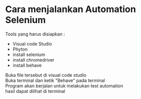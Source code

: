 # Cara menjalankan Automation Selenium 
Tools yang harus disiapkan :
- Visual code Studio
- Phyton
- install selenium
- install chromedriver
- install behave

Buka file tersebut di visual code studio <br />
Buka terminal dan ketik "Behave" pada terminal <br />
Program akan berjalan untuk melakukan test automation <br />
hasil dapat dilihat di terminal 
